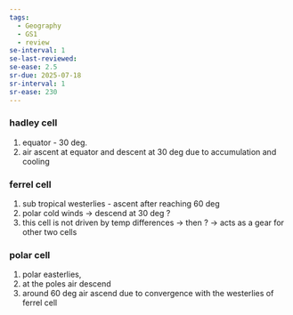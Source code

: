 ```yaml
---
tags:
  - Geography
  - GS1
  - review
se-interval: 1
se-last-reviewed: 
se-ease: 2.5
sr-due: 2025-07-18
sr-interval: 1
sr-ease: 230
---
```

### hadley cell 
1. equator - 30 deg.
2. air ascent at equator and descent at 30 deg due to accumulation and cooling
### ferrel cell 
1. sub tropical westerlies - ascent after reaching 60 deg
2. polar cold winds -> descend at 30 deg ?
3. this cell is not driven by temp differences -> then ? -> acts as a gear for other two cells
### polar cell
1. polar easterlies,
2. at the poles air descend
3. around 60 deg air ascend due to convergence with the westerlies of ferrel cell